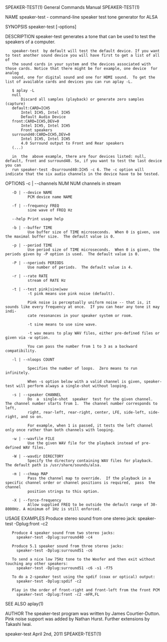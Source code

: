 SPEAKER-TEST(1)                                               General Commands Manual                                              SPEAKER-TEST(1)

NAME
       speaker-test - command-line speaker test tone generator for ALSA

SYNOPSIS
       speaker-test [-options]

DESCRIPTION
       speaker-test generates a tone that can be used to test the speakers of a computer.

       speaker-test  by default will test the default device. If you want to test another sound device you will have first to get a list of all of
       the sound cards in your system and the devices associated with those cards. Notice that there might be for example, one device  for  analog
       sound, one for digital sound and one for HDMI sound.  To get the list of available cards and devices you can run aplay -L.

       $ aplay -L
       null
           Discard all samples (playback) or generate zero samples (capture)
       default:CARD=ICH5
           Intel ICH5, Intel ICH5
           Default Audio Device
       front:CARD=ICH5,DEV=0
           Intel ICH5, Intel ICH5
           Front speakers
       surround40:CARD=ICH5,DEV=0
           Intel ICH5, Intel ICH5
           4.0 Surround output to Front and Rear speakers
       (...)

       in  the  above example, there are four devices listed: null, default, front and surround40. So, if you want to test the last device you can
       run speaker-test -Dsurround40:ICH5 -c 6. The -c option will indicate that the six audio channels in the device have to be tested.

OPTIONS
       -c | --channels NUM
              NUM channels in stream

       -D | --device NAME
              PCM device name NAME

       -f | --frequency FREQ
              sine wave of FREQ Hz

       --help Print usage help

       -b | --buffer TIME
              Use buffer size of TIME microseconds.  When 0 is given, use the maximal buffer size.  The default value is 0.

       -p | --period TIME
              Use period size of TIME microseconds.  When 0 is given, the periods given by -P option is used.  The default value is 0.

       -P | --nperiods PERIODS
              Use number of periods.  The default value is 4.

       -r | --rate RATE
              stream of RATE Hz

       -t | --test pink|sine|wav
              -t pink means use pink noise (default).

              Pink noise is perceptually uniform noise -- that is, it sounds like every frequency at once.  If you can hear any tone it may  indi‐
              cate resonances in your speaker system or room.

              -t sine means to use sine wave.

              -t wav means to play WAV files, either pre-defined files or given via -w option.

              You can pass the number from 1 to 3 as a backward compatibility.

       -l | --nloops COUNT

              Specifies the number of loops.  Zero means to run infinitely.

              When -s option below with a valid channel is given, speaker-test will perform always a single-shot without looping.

       -s | --speaker CHANNEL
              Do  a  single-shot  speaker  test for the given channel.  The channel number starts from 1.  The channel number corresponds to left,
              right, rear-left, rear-right, center, LFE, side-left, side-right, and so on.

              For example, when 1 is passed, it tests the left channel only once rather than both channels with looping.

       -w | --wavfile FILE
              Use the given WAV file for the playback instead of pre-defined WAV files.

       -W | --wavdir DIRECTORY
              Specify the directory containing WAV files for playback.  The default path is /usr/share/sounds/alsa.

       -m | --chmap MAP
              Pass the channel map to override.  If the playback in a specific channel order or channel positions is required,  pass  the  channel
              position strings to this option.

       -X | --force-frequency
              Allow supplied FREQ to be outside the default range of 30-8000Hz. A minimum of 1Hz is still enforced.

USAGE EXAMPLES
       Produce stereo sound from one stereo jack:
         speaker-test -Dplug:front -c2

       Produce 4 speaker sound from two stereo jacks:
         speaker-test -Dplug:surround40 -c4

       Produce 5.1 speaker sound from three stereo jacks:
         speaker-test -Dplug:surround51 -c6

       To send a nice low 75Hz tone to the Woofer and then exit without touching any other speakers:
         speaker-test -Dplug:surround51 -c6 -s1 -f75

       To do a 2-speaker test using the spdif (coax or optical) output:
         speaker-test -Dplug:spdif -c2

       Play in the order of front-right and front-left from the front PCM
         speaker-test -Dplug:front -c2 -mFR,FL

SEE ALSO
       aplay(1)

AUTHOR
       The  speaker-test  program  was  written  by  James  Courtier-Dutton.  Pink noise support was added by Nathan Hurst.  Further extensions by
       Takashi Iwai.

speaker-test                                                      April 2nd, 2011                                                  SPEAKER-TEST(1)
